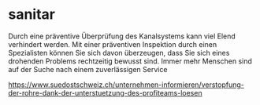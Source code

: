 # sanitar
Durch eine präventive Überprüfung des Kanalsystems kann viel Elend verhindert werden. Mit einer präventiven Inspektion durch einen Spezialisten können Sie sich davon überzeugen, dass Sie sich eines drohenden Problems rechtzeitig bewusst sind. Immer mehr Menschen sind auf der Suche nach einem zuverlässigen Service

https://www.suedostschweiz.ch/unternehmen-informieren/verstopfung-der-rohre-dank-der-unterstuetzung-des-profiteams-loesen
